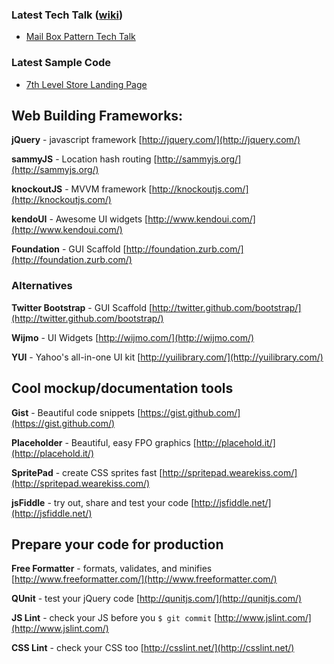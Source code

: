 ### Latest Tech Talk ([wiki](https://github.com/jschlot/Demos-and-Talks/wiki))

* [Mail Box Pattern Tech Talk](https://github.com/jschlot/Demos-and-Talks/wiki/Mail-Box-Pattern-Tech-Talk)

### Latest Sample Code

* [7th Level Store Landing Page](https://github.com/jschlot/Demos-and-Talks/tree/master/7th_level_landing_page)


## Web Building Frameworks:

**jQuery** - javascript framework
[http://jquery.com/](http://jquery.com/)

**sammyJS** - Location hash routing
[http://sammyjs.org/](http://sammyjs.org/)

**knockoutJS** - MVVM framework
[http://knockoutjs.com/](http://knockoutjs.com/)

**kendoUI** - Awesome UI widgets
[http://www.kendoui.com/](http://www.kendoui.com/)

**Foundation** - GUI Scaffold
[http://foundation.zurb.com/](http://foundation.zurb.com/)

### Alternatives
**Twitter Bootstrap** - GUI Scaffold
[http://twitter.github.com/bootstrap/](http://twitter.github.com/bootstrap/)

**Wijmo** - UI Widgets
[http://wijmo.com/](http://wijmo.com/)

**YUI** - Yahoo's all-in-one UI kit
[http://yuilibrary.com/](http://yuilibrary.com/)


## Cool mockup/documentation tools

**Gist** - Beautiful code snippets
[https://gist.github.com/](https://gist.github.com/)

**Placeholder** - Beautiful, easy FPO graphics
[http://placehold.it/](http://placehold.it/)

**SpritePad** - create CSS sprites fast
[http://spritepad.wearekiss.com/](http://spritepad.wearekiss.com/)

**jsFiddle** - try out, share and test your code
[http://jsfiddle.net/](http://jsfiddle.net/)

## Prepare your code for production

**Free Formatter** - formats, validates, and minifies
[http://www.freeformatter.com/](http://www.freeformatter.com/)

**QUnit** - test your jQuery code
[http://qunitjs.com/](http://qunitjs.com/)

**JS Lint** - check your JS before you `$ git commit`
[http://www.jslint.com/](http://www.jslint.com/)

**CSS Lint** - check your CSS too
[http://csslint.net/](http://csslint.net/)